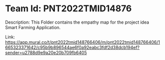 # Team Id: PNT2022TMID14876

Description:
 This Folder contains the empathy map for the project idea Smart Farming Application.
 
 Link:
 https://app.mural.co/t/pnt2022tmid148766406/m/pnt2022tmid148766406/1665323371642/c95b9b896544ae6f0a92eabc3fdf2d38dcb194ef?sender=u2788d9e9a20e20b709fb6405
